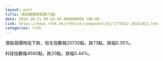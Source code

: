 ```yaml
---
layout: post
title: 恒指競價時段跌73點
date: 2024-10-21 09:24:49.000000000 +08:00
link: https://news.rthk.hk/rthk/ch/component/k2/1775412-20241021.htm
categories: rthk
---
```


港股競價時段下跌，恒生指數報20730點，跌73點，跌幅0.35%。

科技指數報4580點，跌20點，跌幅0.44%。
